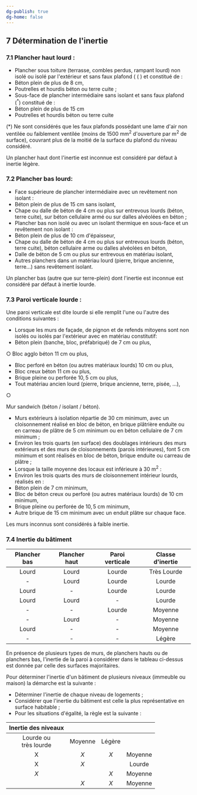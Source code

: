 ```yaml
---
dg-publish: true
dg-home: false
---
```

## 7 Détermination de l'inertie

### 7.1 Plancher haut lourd :

- Plancher sous toiture (terrasse, combles perdus, rampant lourd) non isolé ou isolé par l'extérieur et sans faux plafond ( $($ ) et constitué de :
- Béton plein de plus de $8 \mathrm{~cm}$,
- Poutrelles et hourdis béton ou terre cuite ;
- Sous-face de plancher intermédiaire sans isolant et sans faux plafond $\left({ }^{*}\right)$ constitué de :
- Béton plein de plus de $15 \mathrm{~cm}$
- Poutrelles et hourdis béton ou terre cuite

(*) Ne sont considérés que les faux plafonds possédant une lame d'air non ventilée ou faiblement ventilée (moins de $1500 \mathrm{~mm}^{2}$ d'ouverture par $\mathrm{m}^{2}$ de surface), couvrant plus de la moitié de la surface du plafond du niveau considéré.

Un plancher haut dont l'inertie est inconnue est considéré par défaut à inertie légère.

### 7.2 Plancher bas lourd:

- Face supérieure de plancher intermédiaire avec un revêtement non isolant :
- Béton plein de plus de $15 \mathrm{~cm}$ sans isolant,
- Chape ou dalle de béton de $4 \mathrm{~cm}$ ou plus sur entrevous lourds (béton, terre cuite), sur béton cellulaire armé ou sur dalles alvéolées en béton ;
- Plancher bas non isolé ou avec un isolant thermique en sous-face et un revêtement non isolant :
- Béton plein de plus de $10 \mathrm{~cm}$ d'épaisseur,
- Chape ou dalle de béton de $4 \mathrm{~cm}$ ou plus sur entrevous lourds (béton, terre cuite), béton cellulaire arme ou dalles alvéolées en béton,
- Dalle de béton de $5 \mathrm{~cm}$ ou plus sur entrevous en matériau isolant,
- Autres planchers dans un matériau lourd (pierre, brique ancienne, terre...) sans revêtement isolant.

Un plancher bas (autre que sur terre-plein) dont l'inertie est inconnue est considéré par défaut à inertie lourde.

### 7.3 Paroi verticale lourde :

Une paroi verticale est dite lourde si elle remplit l'une ou l'autre des conditions suivantes :

- Lorsque les murs de façade, de pignon et de refends mitoyens sont non isolés ou isolés par l'extérieur avec en matériau constitutif:
- Béton plein (banche, bloc, préfabriqué) de $7 \mathrm{~cm}$ ou plus,

○ Bloc agglo béton $11 \mathrm{~cm}$ ou plus,

- Bloc perforé en béton (ou autres matériaux lourds) $10 \mathrm{~cm}$ ou plus,
- Bloc creux béton $11 \mathrm{~cm}$ ou plus,
- Brique pleine ou perforée $10,5 \mathrm{~cm}$ ou plus,
- Tout matériau ancien lourd (pierre, brique ancienne, terre, pisée, ...),

○

Mur sandwich (béton / isolant / béton).

- Murs extérieurs à isolation répartie de $30 \mathrm{~cm}$ minimum, avec un cloisonnement réalisé en bloc de béton, en brique plâtrière enduite ou en carreau de plâtre de $5 \mathrm{~cm}$ minimum ou en béton cellulaire de $7 \mathrm{~cm}$ minimum ;
- Environ les trois quarts (en surface) des doublages intérieurs des murs extérieurs et des murs de cloisonnements (parois intérieures), font $5 \mathrm{~cm}$ minimum et sont réalisés en bloc de béton, brique enduite ou carreau de plâtre ;
- Lorsque la taille moyenne des locaux est inférieure à $30 \mathrm{~m}^{2}$ :
- Environ les trois quarts des murs de cloisonnement intérieur lourds, réalisés en :
- Béton plein de $7 \mathrm{~cm}$ minimum,
- Bloc de béton creux ou perforé (ou autres matériaux lourds) de $10 \mathrm{~cm}$ minimum,
- Brique pleine ou perforée de $10,5 \mathrm{~cm}$ minimum,
- Autre brique de $15 \mathrm{~cm}$ minimum avec un enduit plâtre sur chaque face.

Les murs inconnus sont considérés à faible inertie.

### 7.4 Inertie du bâtiment

| Plancher bas | Plancher haut | Paroi verticale | Classe d'inertie |
| :---: | :---: | :---: | :---: |
| Lourd | Lourd | Lourde | Très Lourde |
| - | Lourd | Lourde | Lourde |
| Lourd | - | Lourde | Lourde |
| Lourd | Lourd | - | Lourde |
| - | - | Lourde | Moyenne |
| - | Lourd | - | Moyenne |
| Lourd | - | - | Moyenne |
| - | - | - | Légère |

En présence de plusieurs types de murs, de planchers hauts ou de planchers bas, l'inertie de la paroi à considérer dans le tableau ci-dessus est donnée par celle des surfaces majoritaires.

Pour déterminer l'inertie d'un bâtiment de plusieurs niveaux (immeuble ou maison) la démarche est la suivante :

- Déterminer l'inertie de chaque niveau de logements ;
- Considérer que l'inertie du bâtiment est celle la plus représentative en surface habitable ;
- Pour les situations d'égalité, la règle est la suivante :

| Inertie des niveaux |  |  |  |
| :---: | :---: | :---: | :---: |
| Lourde ou <br> très lourde | Moyenne | Légère |  |
| X | $X$ | $X$ | Moyenne |
| X | $X$ |  | Lourde |
| $X$ |  | $X$ | Moyenne |
|  | $X$ | $X$ | Moyenne |
